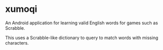 xumoqi
======

An Android application for learning valid English words for games such as Scrabble.

This uses a Scrabble-like dictionary to query to match words with missing characters.
 